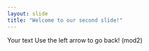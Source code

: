```yaml
---
layout: slide
title: "Welcome to our second slide!"
---
```

Your text
Use the left arrow to go back! (mod2)
